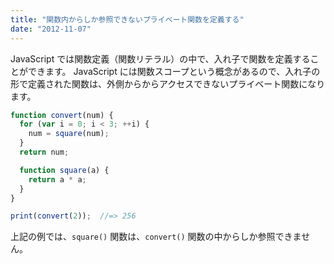 ```yaml
---
title: "関数内からしか参照できないプライベート関数を定義する"
date: "2012-11-07"
---
```


JavaScript では関数定義（関数リテラル）の中で、入れ子で関数を定義することができます。
JavaScript には関数スコープという概念があるので、入れ子の形で定義された関数は、外側からからアクセスできないプライベート関数になります。

```javascript
function convert(num) {
  for (var i = 0; i < 3; ++i) {
    num = square(num);
  }
  return num;

  function square(a) {
    return a * a;
  }
}

print(convert(2));  //=> 256
```

上記の例では、`square()` 関数は、`convert()` 関数の中からしか参照できません。

